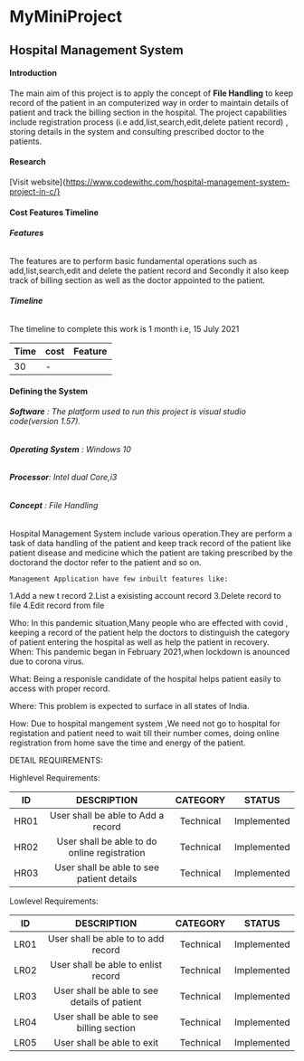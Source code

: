 # MyMiniProject

## **Hospital Management System**

#### Introduction 
The main aim  of this project is to apply the concept of  **File Handling** to keep record of the patient in an computerized way in order to maintain details of patient and track the billing section in the hospital.
The project capabilities include registration process (i.e add,list,search,edit,delete patient record) , storing details in the system and consulting prescribed doctor to the patients.

#### Research 
[Visit website]{https://www.codewithc.com/hospital-management-system-project-in-c/}

#### Cost Features Timeline

###### **Features**
The features are to perform basic fundamental operations such as add,list,search,edit and delete the patient record and Secondly it also keep track of billing section as well as the doctor appointed to the patient.

###### **Timeline**
The timeline to complete this work is 1 month i.e, 15 July 2021


  
  | Time | cost | Feature |
  |------| -----|---------|
  | 30   |  -    |         |


#### Defining the System

###### **Software** :  The platform  used to run  this project is visual studio code(version 1.57).
###### **Operating System** :  Windows 10
###### **Processor**: Intel dual Core,i3
###### **Concept** :  File Handling


  

   Hospital Management System include  various operation.They are perform a task of data handling of the patient and keep track record of the patient   like patient disease and medicine which the patient are taking prescribed by the doctorand the doctor refer to the patient and so on.

    Management Application have few inbuilt features like:

   1.Add a new t record
   2.List a exisisting account record
   3.Delete record to file
   4.Edit record from file


Who:
   In this pandemic situation,Many people who are effected with covid , keeping a record of the patient help the doctors to distinguish the category of patient entering the hospital as well as help the patient in recovery. 
When:
   This pandemic  began in February 2021,when lockdown is anounced due to corona virus.

What:
   Being a responisle candidate of the hospital helps patient easily to access with proper record.

Where:
   This problem is expected to surface in all states of India.

How:
   Due to hospital mangement system ,We need not go to hospital for  registation and patient need to wait till their number comes, doing online registration from home save the time and energy of the patient. 

DETAIL REQUIREMENTS:

Highlevel Requirements:

  |  ID   |     DESCRIPTION                     |   CATEGORY  |  STATUS      |       
  |:-----:|:-----------------------------------:|:-----------:|:------------:|
  |HR01   |User shall be able to Add a record   | Technical   | Implemented  |
  | HR02  |User shall be able to do  online registration | Technical   | Implemented  |
  |HR03   | User shall be able to see  patient details   | Technical   |Implemented   |

Lowlevel Requirements:
 
   |  ID   |     DESCRIPTION                     |   CATEGORY  |  STATUS      |       
  |:-----:|:-----------------------------------:|:-----------:|:------------:|
  |LR01  |User shall be able to  to add record  | Technical   | Implemented  |
  | LR02  |User shall be able to enlist record | Technical   | Implemented  |
  |LR03   | User shall be able to see details of patient | Technical   |Implemented   |
  |LR04 | User shall be able to see billing section|Technical|Implemented|
  |LR05| User shall be able to exit |Technical|Implemented|


